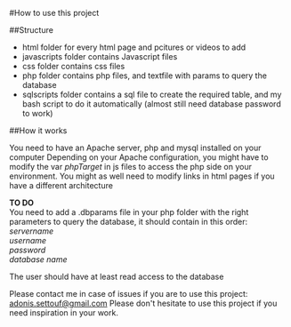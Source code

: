 #How to use this project

##Structure

* html folder for every html page and pcitures or videos to add
* javascripts folder contains Javascript files
* css folder contains css files
* php folder contains php files, and textfile with params to query the database
* sqlscripts folder contains a sql file to create the required table, and my bash script to do it automatically (almost still need database password to work)

##How it works

You need to have an Apache server, php and mysql installed on your computer
Depending on your Apache configuration, you might have to modify the var *phpTarget* in js files to access the php side on your environment. You might as well need to modify links in html pages if you have a different architecture

**TO DO** <br />
You need to add a .dbparams file in your php folder with the right parameters to query the database, it should contain in this order: <br />
*servername* <br />
*username* <br />
*password* <br />
*database name* <br />

The user should have at least read access to the database

Please contact me in case of issues if you are to use this project: adonis.settouf@gmail.com
Please don't hesitate to use this project if you need inspiration in your work.
